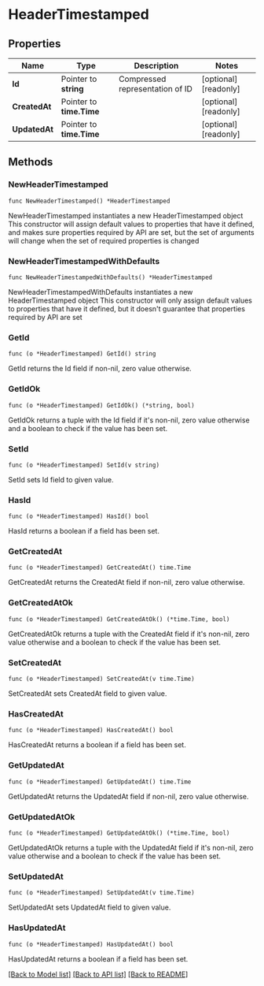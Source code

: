 # HeaderTimestamped

## Properties

Name | Type | Description | Notes
------------ | ------------- | ------------- | -------------
**Id** | Pointer to **string** | Compressed representation of ID | [optional] [readonly] 
**CreatedAt** | Pointer to **time.Time** |  | [optional] [readonly] 
**UpdatedAt** | Pointer to **time.Time** |  | [optional] [readonly] 

## Methods

### NewHeaderTimestamped

`func NewHeaderTimestamped() *HeaderTimestamped`

NewHeaderTimestamped instantiates a new HeaderTimestamped object
This constructor will assign default values to properties that have it defined,
and makes sure properties required by API are set, but the set of arguments
will change when the set of required properties is changed

### NewHeaderTimestampedWithDefaults

`func NewHeaderTimestampedWithDefaults() *HeaderTimestamped`

NewHeaderTimestampedWithDefaults instantiates a new HeaderTimestamped object
This constructor will only assign default values to properties that have it defined,
but it doesn't guarantee that properties required by API are set

### GetId

`func (o *HeaderTimestamped) GetId() string`

GetId returns the Id field if non-nil, zero value otherwise.

### GetIdOk

`func (o *HeaderTimestamped) GetIdOk() (*string, bool)`

GetIdOk returns a tuple with the Id field if it's non-nil, zero value otherwise
and a boolean to check if the value has been set.

### SetId

`func (o *HeaderTimestamped) SetId(v string)`

SetId sets Id field to given value.

### HasId

`func (o *HeaderTimestamped) HasId() bool`

HasId returns a boolean if a field has been set.

### GetCreatedAt

`func (o *HeaderTimestamped) GetCreatedAt() time.Time`

GetCreatedAt returns the CreatedAt field if non-nil, zero value otherwise.

### GetCreatedAtOk

`func (o *HeaderTimestamped) GetCreatedAtOk() (*time.Time, bool)`

GetCreatedAtOk returns a tuple with the CreatedAt field if it's non-nil, zero value otherwise
and a boolean to check if the value has been set.

### SetCreatedAt

`func (o *HeaderTimestamped) SetCreatedAt(v time.Time)`

SetCreatedAt sets CreatedAt field to given value.

### HasCreatedAt

`func (o *HeaderTimestamped) HasCreatedAt() bool`

HasCreatedAt returns a boolean if a field has been set.

### GetUpdatedAt

`func (o *HeaderTimestamped) GetUpdatedAt() time.Time`

GetUpdatedAt returns the UpdatedAt field if non-nil, zero value otherwise.

### GetUpdatedAtOk

`func (o *HeaderTimestamped) GetUpdatedAtOk() (*time.Time, bool)`

GetUpdatedAtOk returns a tuple with the UpdatedAt field if it's non-nil, zero value otherwise
and a boolean to check if the value has been set.

### SetUpdatedAt

`func (o *HeaderTimestamped) SetUpdatedAt(v time.Time)`

SetUpdatedAt sets UpdatedAt field to given value.

### HasUpdatedAt

`func (o *HeaderTimestamped) HasUpdatedAt() bool`

HasUpdatedAt returns a boolean if a field has been set.


[[Back to Model list]](../README.md#documentation-for-models) [[Back to API list]](../README.md#documentation-for-api-endpoints) [[Back to README]](../README.md)


